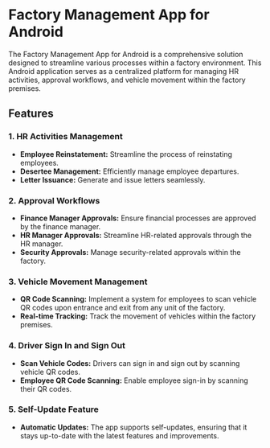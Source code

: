 # Factory Management App for Android

The Factory Management App for Android is a comprehensive solution designed to streamline various processes within a factory environment. This Android application serves as a centralized platform for managing HR activities, approval workflows, and vehicle movement within the factory premises.

## Features

### 1. HR Activities Management

- **Employee Reinstatement:** Streamline the process of reinstating employees.
- **Desertee Management:** Efficiently manage employee departures.
- **Letter Issuance:** Generate and issue letters seamlessly.

### 2. Approval Workflows

- **Finance Manager Approvals:** Ensure financial processes are approved by the finance manager.
- **HR Manager Approvals:** Streamline HR-related approvals through the HR manager.
- **Security Approvals:** Manage security-related approvals within the factory.

### 3. Vehicle Movement Management

- **QR Code Scanning:** Implement a system for employees to scan vehicle QR codes upon entrance and exit from any unit of the factory.
- **Real-time Tracking:** Track the movement of vehicles within the factory premises.

### 4. Driver Sign In and Sign Out

- **Scan Vehicle Codes:** Drivers can sign in and sign out by scanning vehicle QR codes.
- **Employee QR Code Scanning:** Enable employee sign-in by scanning their QR codes.

### 5. Self-Update Feature

- **Automatic Updates:** The app supports self-updates, ensuring that it stays up-to-date with the latest features and improvements.



